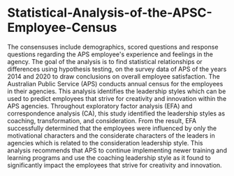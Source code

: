 # Statistical-Analysis-of-the-APSC-Employee-Census
The consensuses include demographics, scored questions and response questions regarding the APS employee's experience and feelings in the agency. The goal of the analysis is to find statistical relationships or differences using hypothesis testing, on the survey data of APS of the years 2014 and 2020 to draw conclusions on overall employee satisfaction.
The Australian Public Service (APS) conducts annual census for the employees in their agencies. This analysis identifies the leadership styles which can be used to predict employees that strive for creativity and innovation within the APS agencies. Throughout exploratory factor analysis (EFA) and correspondence analysis (CA), this study identified the leadership styles as coaching, transformation, and consideration. From the result, EFA successfully determined that the employees were influenced by only the motivational characters and the considerate characters of the leaders in agencies which is related to the consideration leadership style. This analysis recommends that APS to continue implementing newer training and learning programs and use the coaching leadership style as it found to significantly impact the employees that strive for creativity and innovation.
